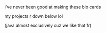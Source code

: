 i've never been good at making these bio cards

my projects r down below lol

(java almost exclusively cuz we like that fr)
